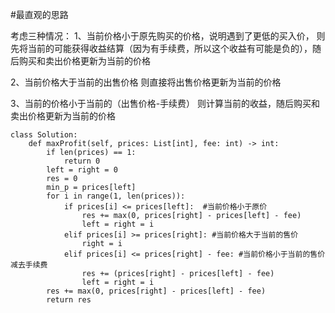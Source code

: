 #最直观的思路

考虑三种情况：
1、当前价格小于原先购买的价格，说明遇到了更低的买入价，
则先将当前的可能获得收益结算（因为有手续费，所以这个收益有可能是负的），随后购买和卖出价格更新为当前的价格

2、当前价格大于当前的出售价格
则直接将出售价格更新为当前的价格

3、当前的价格小于当前的（出售价格-手续费）
则计算当前的收益，随后购买和卖出价格更新为当前的价格

```shell
class Solution:
    def maxProfit(self, prices: List[int], fee: int) -> int:
        if len(prices) == 1:
            return 0
        left = right = 0
        res = 0
        min_p = prices[left]
        for i in range(1, len(prices)):
            if prices[i] <= prices[left]:  #当前价格小于原价
                res += max(0, prices[right] - prices[left] - fee)
                left = right = i
            elif prices[i] >= prices[right]: #当前价格大于当前的售价
                right = i
            elif prices[i] <= prices[right] - fee: #当前价格小于当前的售价减去手续费
                res += (prices[right] - prices[left] - fee)
                left = right = i
        res += max(0, prices[right] - prices[left] - fee)
        return res


```


